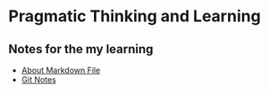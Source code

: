 # Pragmatic Thinking and Learning
## Notes for the my learning 
* [About Markdown File](https://github.com/Steve-Zhao/pragmatic_thinking_and_learning/wiki/About-markdown)
* [Git Notes](https://github.com/Steve-Zhao/pragmatic_thinking_and_learning/wiki/Git-Notes)
